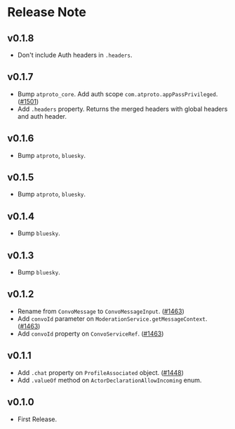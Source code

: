 # Release Note

## v0.1.8

- Don't include Auth headers in `.headers`.

## v0.1.7

- Bump `atproto_core`. Add auth scope `com.atproto.appPassPrivileged`. ([#1501](https://github.com/myConsciousness/atproto.dart/issues/1501))
- Add `.headers` property. Returns the merged headers with global headers and auth header.

## v0.1.6

- Bump `atproto`, `bluesky`.

## v0.1.5

- Bump `atproto`, `bluesky`.

## v0.1.4

- Bump `bluesky`.

## v0.1.3

- Bump `bluesky`.

## v0.1.2

- Rename from `ConvoMessage` to `ConvoMessageInput`. ([#1463](https://github.com/myConsciousness/atproto.dart/issues/1463))
- Add `convoId` parameter on `ModerationService.getMessageContext`. ([#1463](https://github.com/myConsciousness/atproto.dart/issues/1463))
- Add `convoId` property on `ConvoServiceRef`. ([#1463](https://github.com/myConsciousness/atproto.dart/issues/1463))

## v0.1.1

- Add `.chat` property on `ProfileAssociated` object. ([#1448](https://github.com/myConsciousness/atproto.dart/issues/1448))
- Add `.valueOf` method on `ActorDeclarationAllowIncoming` enum.

## v0.1.0

- First Release.
